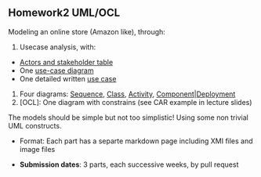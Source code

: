 ## Homework2 UML/OCL

Modeling an online store (Amazon like), through:

1. Usecase analysis, with: 
  - [Actors and stakeholder table](https://github.com/rivkage/sw-modeling-2016b-uml/wiki/Actor-Stakeholder-Table)
  - One [use-case diagram](./uc-diagram.md)
  - One detailed written [use case](./use-case.md)
1. Four diagrams: [Sequence](), [Class](), [Activity](), [Component]()|[Deployment]()
1. [OCL]: One diagram with constrains (see CAR example in lecture slides)

The models should be simple but not too simplistic! Using some non trivial UML constructs.

- Format: Each part has a separte markdown page including XMI files and image files

- **Submission dates**: 3 parts, each successive weeks, by pull request
